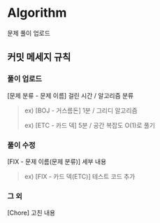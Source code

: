# Algorithm

문제 풀이 업로드

## 커밋 메세지 규칙

### 풀이 업로드

[문제 분류 - 문제 이름] 걸린 시간 / 알고리즘 분류

> ex) [BOJ - 거스름돈] 1분 / 그리디 알고리즘
>
> ex) [ETC - 카드 덱] 5분 / 공간 복잡도 O(1)로 풀기

### 풀이 수정

[FIX - 문제 이름(문제 분류)] 세부 내용

> ex) [FIX - 카드 덱(ETC)] 테스트 코드 추가

### 그 외

[Chore] 고친 내용
